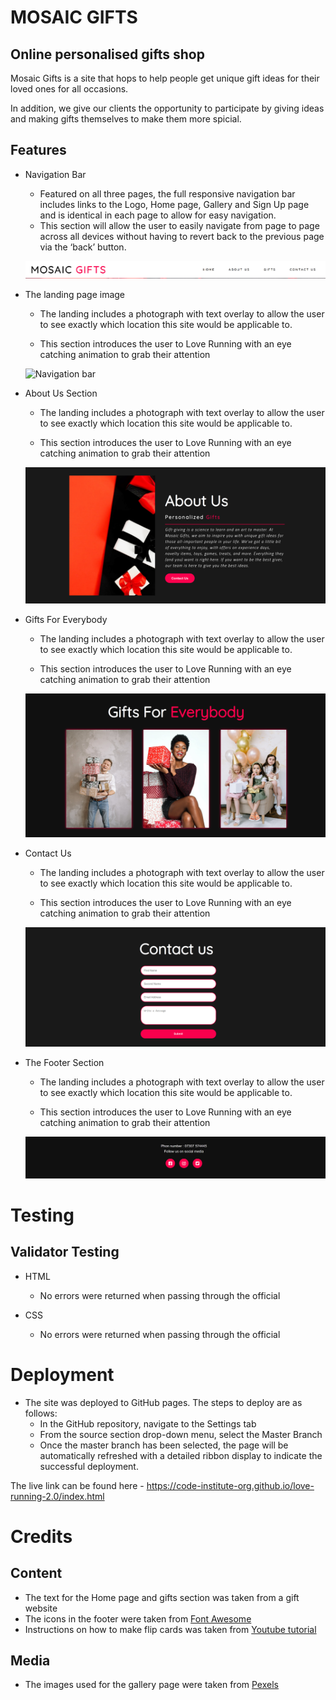 # MOSAIC GIFTS

## Online personalised gifts shop

Mosaic Gifts is a site that hops to help people get unique gift ideas for their loved ones for all occasions.

In addition, we give our clients the opportunity to participate by giving ideas and making gifts themselves to make them more spicial.

## Features
   - Navigation Bar

     - Featured on all three pages, the full responsive navigation bar includes links to the Logo, Home page, Gallery and Sign Up page and is identical in each page to allow for easy navigation.
     - This section will allow the user to easily navigate from page to page across all devices without having to revert back to the previous page via the ‘back’ button.

     ![Navigation bar](/assets/documentation/navigation-bar.png)
 
   - The landing page image

     - The landing includes a photograph with text overlay to allow the user to see exactly which location this site would be applicable to.

     - This section introduces the user to Love Running with an eye catching animation to grab their attention

     ![Navigation bar](/assets/documentation/homepage-image.png)

- About Us Section

     - The landing includes a photograph with text overlay to allow the user to see exactly which location this site would be applicable to.

     - This section introduces the user to Love Running with an eye catching animation to grab their attention

     ![Navigation bar](/assets/documentation/about-readme.png)

 - Gifts For Everybody

     - The landing includes a photograph with text overlay to allow the user to see exactly which location this site would be applicable to.

     - This section introduces the user to Love Running with an eye catching animation to grab their attention

     ![Navigation bar](/assets/documentation/gifts-readme.png)

- Contact Us

     - The landing includes a photograph with text overlay to allow the user to see exactly which location this site would be applicable to.

     - This section introduces the user to Love Running with an eye catching animation to grab their attention

     ![Navigation bar](/assets/documentation/contactus-readme.png)

- The Footer Section

     - The landing includes a photograph with text overlay to allow the user to see exactly which location this site would be applicable to.

     - This section introduces the user to Love Running with an eye catching animation to grab their attention

     ![Navigation bar](/assets/documentation/footer.png)
# Testing
## Validator Testing
- HTML
  - No errors were returned when passing through the official

- CSS
  - No errors were returned when passing through the official

# Deployment
- The site was deployed to GitHub pages. The steps to deploy are as follows:
  - In the GitHub repository, navigate to the Settings tab
  - From the source section drop-down menu, select the Master Branch
  - Once the master branch has been selected, the page will be automatically refreshed with a detailed ribbon display to indicate the successful deployment.

The live link can be found here - https://code-institute-org.github.io/love-running-2.0/index.html

# Credits
## Content
- The text for the Home page and gifts section was taken from a gift website
- The icons in the footer were taken from [ Font Awesome](https://fontawesome.com/)
- Instructions on how to make flip cards was taken from [Youtube tutorial ](https://fontawesome.com/)

## Media
- The images used for the gallery page were taken from [Pexels](https://www.pexels.com/)




 



     




